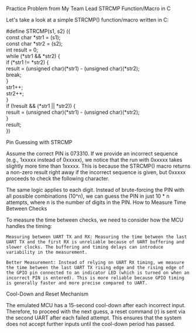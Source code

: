 Practice Problem from My Team Lead
STRCMP Function/Macro in C

Let's take a look at a simple STRCMP() function/macro written in C:

#define STRCMP(s1, s2) ({ \
    const char *str1 = (s1); \
    const char *str2 = (s2); \
    int result = 0; \
    while (*str1 && *str2) { \
        if (*str1 != *str2) { \
            result = (unsigned char)(*str1) - (unsigned char)(*str2); \
            break; \
        } \
        str1++; \
        str2++; \
    } \
    if (!result && (*str1 || *str2)) { \
        result = (unsigned char)(*str1) - (unsigned char)(*str2); \
    } \
    result; \
})

Pin Guessing with STRCMP

Assume the correct PIN is 073310. If we provide an incorrect sequence (e.g., 1xxxxx instead of 0xxxxx), we notice that the run with 0xxxxx takes slightly more time than 1xxxxx. This is because the STRCMP() macro returns a non-zero result right away if the incorrect sequence is given, but 0xxxxx proceeds to check the following character.

The same logic applies to each digit. Instead of brute-forcing the PIN with all possible combinations (10^n), we can guess the PIN in just 10 * n attempts, where n is the number of digits in the PIN.
How to Measure Time Between Checks

To measure the time between checks, we need to consider how the MCU handles the timing:

    Measuring between UART TX and RX: Measuring the time between the last UART TX and the first RX is unreliable because of UART buffering and slower clocks. The buffering and timing delays can introduce variability in the measurement.

    Better Measurement: Instead of relying on UART RX timing, we measure the time between the last UART TX rising edge and the rising edge of the GPIO pin connected to an indicator LED (which is turned on when an incorrect PIN is entered). This is more reliable because GPIO timing is generally faster and more precise compared to UART.

Cool-Down and Reset Mechanism

The emulated MCU has a 15-second cool-down after each incorrect input. Therefore, to proceed with the next guess, a reset command (r) is sent via the second UART after each failed attempt. This ensures that the system does not accept further inputs until the cool-down period has passed.
